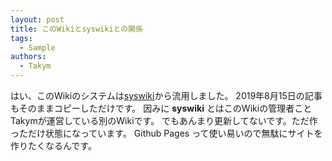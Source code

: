 ```yaml
---
layout: post
title: このWikiとsyswikiとの関係
tags:
  - Sample
authors:
  - Takym
---
```

はい、このWikiのシステムは[syswiki](https://takym.github.io/syswiki)から流用しました。
2019年8月15日の記事もそのままコピーしただけです。
因みに **syswiki** とはこのWikiの管理者ことTakymが運営している別のWikiです。
でもあんまり更新してないです。ただ作っただけ状態になっています。
Github Pages って使い易いので無駄にサイトを作りたくなるんです。
